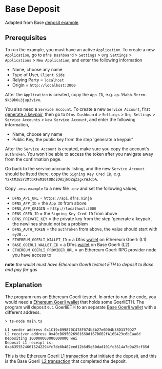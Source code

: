 # Base Deposit

Adapted from Base [deposit example](https://github.com/base-org/guides/blob/main/bridge/native/hardhat.config.js).

## Prerequisites

To run the example, you must have an active `Application`. To create a new `Application`, go to `Dfns Dashboard` > `Settings` > `Org Settings` > `Applications` > `New Application`, and enter the following information

- Name, choose any name
- Type of User, `Client Side`
- Relying Party = `localhost`
- Origin = `http://localhost:3000`

After the `Application` is created, copy the `App ID`, e.g. `ap-39abb-5nrrm-9k59k0u3jup3vivo`.

You also need a `Service Account`. To create a new `Service Account`, first [generate a keypair](https://docs.dfns.co/dfns-docs/advanced-topics/authentication/credentials/generate-a-key-pair), then go to `Dfns Dashboard` > `Settings` > `Org Settings` > `Service Accounts` > `New Service Account`, and enter the following information,

- Name, choose any name
- Public Key, the public key from the step 'generate a keypair'

After the `Service Account` is created, make sure you copy the account's `authToken`. You won't be able to access the token after you navigate away from the confirmation page.

Go back to the service accounts listing, and the new `Service Account` should be listed there. copy the `Signing Key Cred ID`, e.g. `Y2ktM3E5Y2MtbXFoM20tODdiOW1jNDZqZ2gxYWJqbA`.

Copy `.env.example` to a new file `.env` and set the following values,

- `DFNS_API_URL` = `https://api.dfns.ninja`
- `DFNS_APP_ID` = the `App ID` from above
- `DFNS_APP_ORIGIN` = `http://localhost:3000`
- `DFNS_CRED_ID` = the `Signing Key Cred ID` from above
- `DFNS_PRIVATE_KEY` = the private key from the step 'generate a keypair', the newlines should not be a problem
- `DFNS_AUTH_TOKEN` = the `authToken` from above, the value should start with `eyJ0...`
- `ETHEREUM_GOERLI_WALLET_ID` = a Dfns [wallet](https://docs.dfns.co/dfns-docs/api-docs/beta-wallets-api-and-nfts/create-wallet) on Ethereum Goerli (L1)
- `BASE_GOERLI_WALLET_ID` = a Dfns [wallet](https://docs.dfns.co/dfns-docs/api-docs/beta-wallets-api-and-nfts/create-wallet) on Base Goerli (L2)
- `ETHEREUM_GOERLI_PROVIDER_URL` = an Ethereum Goerli RPC provider node you have access to

**note** _the wallet must have Ethereum Goerli testnet ETH to deposit to Base and pay for gas_

## Explanation

The program runs on Ethereum Goerli testnet. In order to run the code, you would need a [Ethereum Goerli wallet](https://goerli.etherscan.io/address/0x1c19c099870c478f074b3b27e0d04b38d3379d27) that holds some GoerliETH. The program will deposit `0.1` GoerliETH to an separate [Base Goerli wallet](https://goerli.basescan.org/address/0x40cb695026961668d167d6b2fa16b423c6beaa8d) with a different address.

```shell
> ts-node main.ts

L1 sender address 0x1C19c099870C478F074b3b27e0D04b38D3379D27
L2 receiver address 0x40cB695026961668d167D6B2fA16B423c6bEaa8d
Depositing 100000000000000000 wei
Deposit L1 receipt is: 0xa63555246615242294fc7de8b482eed12b6d5e50dad101fc3614a7d9a25cf85d
```

This is the Ethereum Goerli [L1 transaction](https://goerli.etherscan.io/tx/0xa63555246615242294fc7de8b482eed12b6d5e50dad101fc3614a7d9a25cf85d) that initiated the deposit, and this is the Base Goerli [L2 transaction](https://goerli.basescan.org/tx/0xcb82f69191b6771fd79984233e612b1dd05457ad3e95028954dbb8aede8fe8da) that completed the deposit.
